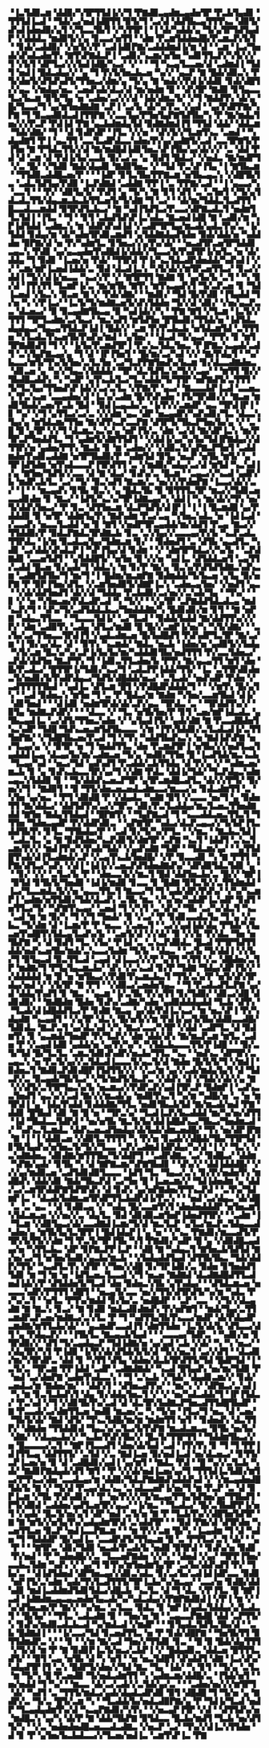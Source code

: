 ▝▐▃▜▟▉▃▆▝▟▟▉▞▚▜▛▜▜▟▐▞▞▜▝▛▇▟▉▃▄▟▆▃▄▟▅▜▛▝▛▃▙▜▄▟▊▝▜▜▜▟▐▃▟▝▝▜▟▞▃▞▅▟▐▟█▜▜▝▉▜▞▜▝▃▞▟▝▟▟▜▙▃▄▜▜▜▚▃▝▟▉▜▞▟▚▟▐▟▅▟▉▞▄▜▝▞▜▃▃▜▙▜▝▞▚▜▜▛▐▝▐▝▟▞▚▟▟▞▄▝▜▞▄▜▛▜▟▜▄▟▛▝▞▟▟▟▃▝▆▟▉▜▞▞▄▝▊▃▃▞▅▜▜▝▝▟▆▝▛▃▆▜▟▟▅▟█▞▛▃▆▃▛▞▙▜▝▝▊▟▞▃▟▟▉▞▝▞▅▜▞▞▛▝▃▟▐▟▊▛▇▞▃▟▟▟▆▟▐▞▆▝▟▝▝▃▆▝▐▃▞▜▅▟▞▟▚▟▃▟▅▜▚▝▇▜▚▛▇▟▃▛▐▝▃▟▊▞▚▃▆▞▅▜▅▝▚▟▊▜▜▃▛▞▚▜▞▞▞▜▝▞▙▜▝▟▛▜▃▞▞▞▙▟▐▟█▞▚▃▞▝▞▝▝▝▜▝▚▃▄▜▃▃▅▞▟▝▃▟▆▟▐▝▜▟▜▝▅▟▐▝█▟▃▟▄▞▞▝▄▝▜▝▛▞▙▜▅▃▙▃▅▝▚▞▞▝▄▃▛▝▇▝█▟▞▟▉▃▚▝▛▜▞▟▅▜▞▟▜▟▚▟▜▞▜▜▅▃▞▟▆▞▄▝▜▞▄▝▇▝▅▟▞▞▛▟▐▞▟▟▊▝▊▟▞▟█▜▞▞▄▃▝▞▆▟▄▞▅▃▝▃▅▟▚▟▞▟▃▞▟▝▆▞▅▟▆▝█▝▝▟▚▜▛▝▇▟▉▝▊▜▄▃▃▜▃▞▙▃▆▝▉▜▞▜▄▝▅▝▃▟▅▞▃▞▞▞▟▝▐▟▞▟▆▃▜▞▝▞▜▝▇▟▟▜▚▝▟▞▄▝█▞▜▃▃▞▜▝▄▞▆▜▅▟▇▟▇▝▃▛▐▝▃▞▙▝▟▞▚▞▛▃▝▞▄▟▝▝▄▞▛▟▛▛▇▞▚▛▇▝▜▝▉▃▄▟▉▟▃▟▐▜▜▛▇▝▞▃▃▜▄▞▛▜▅▜▄▛▇▜▟▜▙▞▚▝▛▝▇▞▆▟▄▜▅▞▞▞▛▃▛▝▛▟▐▟▝▛▇▝▄▃▙▟▆▟▄▜▟▝▉▟▇▟▆▟▐▜▝▜▜▟▝▟▟▞▝▟▟▃▆▝▜▟▞▟▇▞▝▜▝▝▟▝▊▟▛▟▛▝▐▜▃▝▞▞▅▝▝▟▚▜▞▞▜▃▆▜▚▃▝▃▅▟▝▝▚▟▄▟▇▜▝▛▐▝▄▃▜▜▝▃▃▜▃▟▛▟▃▃▚▟▅▞▛▞▄▞▄▟▇▜▞▃▟▝▃▃▜▛▇▜▞▛▐▜▅▝▇▝▛▜▟▃▜▜▞▞▟▝▇▞▆▟█▟▐▟▊▜▅▃▚▛▐▜▙▞▄▞▟▞▞▞▝▃▝▟▟▝▛▟▝▟▝▃▆▝▟▝▛▟▐▞▙▞▃▃▙▝▉▞▃▞▃▝▄▝▉▟▜▝█▟▃▞▝▞▅▟▃▝▇▞▆▟▛▜▝▞▃▝█▞▝▞▜▟▉▝▇▟▞▟▄▟▊▝▇▟▉▜▅▃▝▞▝▜▟▝▛▃▚▛▐▜▄▝▐▝▇▜▙▃▆▝▝▜▜▟▉▃▟▟█▃▅▞▛▝▝▝▐▟▛▝▊▜▃▜▙▞▛▛▇▃▆▝▅▜▙▃▄▃▚▝▞▟█▜▙▜▃▝▃▟▃▜▟▜▄▞▛▟▉▝▐▃▛▟▇▟▝▃▟▟▇▝▛▛▐▝▃▝▛▛▇▞▃▟▝▝▐▝▄▃▃▞▚▝▃▃▜▝▝▝▛▞▝▟▉▜▄▜▞▝▛▟▜▝▄▝▜▞▚▝▇▝▊▜▝▟▜▝▃▝▃▜▅▜▝▞▜▞▄▜▟▃▟▃▜▜▞▟▄▃▆▃▙▃▙▜▜▃▅▜▞▜▞▟▇▝▜▝▃▞▝▝▟▞▆▞▜▟▟▃▜▃▟▜▜▝█▃▃▟▃▃▆▟▟▝▉▜▛▟▜▃▙▃▞▝▇▝▚▟▐▜▟▜▃▞▛▃▃▞▟▛▇▃▟▃▜▝▅▟▆▜▜▃▜▟▐▝▐▜▃▝▝▜▝▝▊▜▝▃▙▟▜▟▚▛▐▃▚▟▃▝▇▃▅▟▐▟█▝▇▝▃▟▊▞▆▝▚▛▐▟▜▟▟▝▃▟▆▃▚▝▆▝▟▟▛▟▚▟▐▟▝▞▃▟▛▜▛▜▄▞▆▃▟▞▄▟▃▜▚▞▃▝▐▞▜▟▟▝▊▟▄▞▆▝▟▞▚▟▅▜▛▟▊▃▆▟▜▝▄▜▟▟▇▟▄▟▜▟▅▝▉▟▞▟▟▞▅▝▚▟▟▟▅▝▉▛▇▞▟▝▅▝▛▞▚▟▆▜▃▝▊▜▅▃▞▞▄▜▚▞▟▞▝▝▅▃▟▜▛▃▅▜▛▜▟▟▊▃▄▃▚▝▛▟▊▝▄▞▄▃▄▟▅▜▚▟█▟▐▞▟▟▞▞▜▃▃▞▙▜▚▟▜▛▐▞▅▜▃▝▅▝▟▞▟▟▄▝▜▝▉▟▊▝▐▃▅▞▅▝▛▟▞▝▜▜▛▟▝▛▐▞▚▃▜▟▃▟▛▟▅▟▟▞▚▟▚▟▐▝▞▞▝▃▆▞▆▛▐▃▅▟▐▟▟▞▃▝▉▟▝▟▃▟▐▃▚▝▚▜▞▟▞▞▆▜▛▃▅▜▜▃▞▝▊▃▞▞▟▟▐▝▜▞▞▟▐▞▅▃▃▝▚▃▞▞▛▝▞▝▇▜▛▜▜▝▇▟▇▝▊▝▄▞▙▞▙▝▃▜▝▝▚▝▉▞▟▝▐▜▚▜▜▝▜▃▆▛▐▞▃▝▆▞▆▜▙▝▇▜▚▝▆▜▚▃▄▟▚▜▝▜▞▃▛▃▅▝▊▝▜▟▐▃▅▟▝▞▙▃▚▝▉▃▅▝▇▝▞▝▛▟▞▟▇▞▝▝▆▟▊▞▝▜▟▝█▞▛▟▉▝▐▜▄▟▟▝▜▞▅▝▚▝▞▛▐▃▞▝▐▃▜▞▜▞▆▟▇▃▅▜▞▟▚▜▟▟▅▝▜▞▞▟▝▟▊▞▝▞▅▞▄▃▛▃▃▝▟▃▅▃▞▝▉▝▉▃▄▟▇▜▙▃▄▝▉▝▚▟▐▟▞▞▚▝▝▛▇▝▇▜▝▞▜▃▆▝▐▃▜▞▞▜▜▜▝▜▛▜▃▟▆▞▃▞▙▃▞▝▆▃▚▟▜▝▆▜▟▜▅▝█▜▙▟▊▞▜▜▟▞▅▝▐▟▜▟▃▟▄▟▄▃▞▜▄▃▄▜▜▟▃▛▐▟▐▝█▟▞▞▝▃▆▝▛▞▛▃▙▃▙▝▅▜▟▃▆▜▟▝▃▜▜▜▅▝▚▜▃▟▃▜▚▃▅▜▙▜▚▟▚▞▆▟▝▝▄▜▅▞▝▝▟▃▟▝▜▞▄▃▞▝▛▜▚▝▊▝▆▜▜▛▇▟▉▟▜▝▜▝▞▝▐▞▙▞▛▃▆▟▜▛▐▝▛▃▚▃▜▟▃▜▅▃▝▛▐▛▇▃▚▃▄▟▞▃▟▜▝▃▚▜▄▛▇▃▄▞▄▝▜▝▟▝▐▛▐▜▅▜▝▝█▞▆▞▃▞▚▟▝▞▞▝▇▞▛▟▄▜▝▝▚▞▙▃▃▞▆▜▞▜▚▞▙▜▅▞▃▜▃▜▅▝▃▞▜▃▛▛▇▜▅▟▚▞▙▃▆▝▊▞▟▃▃▟▇▟▅▃▝▟▊▃▅▝▄▝▚▞▞▜▄▃▚▜▟▟▟▞▝▜▛▝▟▃▜▟▜▃▚▞▜▞▞▃▄▞▝▝▆▜▜▝▉▞▞▜▙▟█▃▟▟▚▝▚▝▚▟▛▝▄▜▚▃▙▜▃▞▜▃▚▟▟▞▜▞▜▜▛▝▅▛▇▟▜▞▃▜▜▜▝▜▞▜▃▜▄▞▜▜▅▟▚▛▐▟▞▞▃▞▃▜▃▝▞▛▇▞▛▝▄▃▞▝▇▃▃▃▙▛▐▃▟▝▃▃▅▃▚▝▛▃▚▃▅▝▃▃▄▟▅▞▟▝▐▃▚▞▃▟▆▝█▞▛▟▚▟▅▝▐▜▞▜▛▟▊▞▞▝▇▃▅▝▆▟▊▜▙▟▞▃▅▞▛▃▙▝█▟▝▝▉▟▐▃▄▃▙▞▃▝▐▞▛▞▞▃▆▟▛▝▄▃▝▜▛▟▐▛▐▝▊▝▚▞▝▞▜▝▄▜▜▃▞▃▞▃▝▞▞▟▆▝▄▃▝▟▛▝▅▃▄▟▛▞▚▟▚▟▊▞▜▃▝▟▃▃▚▜▄▞▄▝▆▜▟▃▆▞▜▜▅▝▇▞▟▜▚▃▛▃▃▛▇▝▟▜▛▜▞▜▙▃▛▜▅▞▙▞▄▝▞▝▃▝█▝█▝▄▜▛▝▞▞▜▝▟▃▆▃▚▃▚▞▄▝▅▛▐▜▞▃▝▟▆▝▃▞▟▝▇▞▟▛▐▃▚▝▆▞▛▜▛▃▛▜▅▟▟▜▃▝▜▝▄▟▆▜▞▟▇▜▜▟▜▝▝▞▟▟▐▞▄▞▚▞▙▞▜▟▐▛▇▟▄▞▞▟▜▜▛▞▅▝▄▟▅▞▛▜▚▝▇▃▙▝▊▝▆▝▃▟▅▞▞▝▞▟▉▃▜▞▄▛▇▃▛▜▅▜▝▃▟▟▆▟▅▜▚▟▊▃▟▟▇▝▅▜▛▜▙▟▉▞▛▝▚▟▆▜▟▝▉▜▄▝▅▃▛▝▅▜▙▝▆▜▞▝▄▝▜▛▐▟▜▟▆▝▅▜▚▟▃▃▃▛▐▜▛▟▜▜▝▃▝▞▆▟▉▞▚▟▄▞▃▞▟▝▆▜▟▝▚▃▚▟▐▞▄▝▇▜▅▞▜▟▜▞▞▃▃▝▟▝▇▝▟▃▞▝▊▟▚▞▃▝█▃▆▝▝▃▄▃▞▞▚▃▟▝▄▟▛▞▙▝▆▟▛▃▙▜▃▝▃▞▝▜▞▝▉▃▚▟▜▝▇▃▆▞▃▝▅▞▞▞▛▟▅▛▇▝▐▃▃▞▟▞▞▃▞▝▐▝▝▝▆▃▄▟▚▝▊▜▙▝▉▃▚▝▄▝█▟▃▜▙▝▉▝▉▜▜▜▃▜▛▝▆▃▞▞▜▟▊▃▅▃▃▟▊▟▅▝▊▝▇▃▞▝▐▟▜▞▚▃▚▞▜▛▐▟▇▃▄▞▚▝▟▟▐▝▚▝▆▞▟▞▞▜▚▝▅▞▜▞▟▟▚▜▅▃▞▝▛▝▊▃▝▟▜▜▅▃▆▝▟▃▛▜▟▜▞▟▐▛▐▝▐▝▐▝█▃▆▟█▝▄▞▛▟▟▟▉▝▉▝▅▜▛▝▟▟▆▜▄▜▚▝▇▟▚▟▆▝▛▃▞▃▄▝▚▜▅▃▚▟▃▝▅▝▐▟▐▃▟▝▞▃▃▟▚▝▅▃▃▜▃▟▟▝▅▝▊▝▇▜▝▞▅▟▛▜▛▃▄▟▟▞▆▞▟▟▜▝▛▃▄▝▇▃▞▞▜▜▟▟▉▞▛▝▉▟▃▛▇▟▃▜▛▟▇▃▙▝▊▃▝▃▚▜▄▞▞▃▃▃▄▞▛▞▙▝▚▃▛▃▟▃▜▜▛▟▃▝▐▞▆▝▉▃▟▃▄▜▄▞▜▟▆▃▆▝▊▞▝▝▉▟▅▟▜▝▃▝▟▜▙▝▄▃▟▜▃▝▚▟▊▝▃▞▟▟▞▟▚▟▃▛▐▝▚▛▐▜▄▞▟▝▊▟▆▝▝▞▝▟▆▜▛▜▟▃▞▞▚▞▙▝▝▃▛▟▇▟▊▝▃▃▅▜▟▜▝▝▄▜▟▟█▜▞▝▅▜▅▝█▝▞▞▅▝▚▟▐▃▝▟▜▟▟▃▅▜▝▃▄▜▜▞▃▟▟▝█▃▅▝▊▞▄▟▞▜▝▟▟▃▚▝▆▝▊▞▛▝▇▞▄▝▉▃▚▞▛▟▜▟▜▟▇▃▚▟▚▃▆▝▃▟▇▜▟▜▙▞▜▝▆▞▜▝▐▝█▟▆▞▆▃▆▛▇▝▉▟▆▟▟▞▜▞▙▃▅▝▄▜▄▝▉▞▅▛▇▝▛▝▉▛▐▜▅▞▟▜▃▝▞▃▆▜▅▟▉▜▞▟▇▛▐▃▚▝▃▟▅▃▄▜▅▞▝▞▅▟▜▝▄▃▝▝▞▟▞▟▟▜▅▟▜▝▟▞▞▟▝▜▟▟▄▝▛▃▙▟▉▞▃▞▅▞▞▃▚▟▞▜▄▝▝▜▚▞▝▝▊▝▞▝▅▝▚▜▅▃▅▞▛▟▃▟▛▃▟▝▚▝▜▞▞▝▝▞▄▜▛▝▃▛▇▟▟▜▟▃▟▃▄▝▆▟▚▃▛▞▜▝▝▟▚▞▜▞▃▟▜▟▟▃▙▃▞▜▅▟▟▟▇▞▚▝█▟▊▟▊▞▆▝▊▜▝▝▇▝▅▛▇▝▚▟▄▃▜▜▃▃▝▝▜▃▃▃▜▟▐▞▝▃▞▜▃▟▝▝▉▟▟▞▙▟▟▝▇▞▟▟▜▜▚▞▞▞▛▞▝▟▆▝▃▟▉▜▚▝▃▟▄▝▟▜▃▞▆▟▉▝█▝█▞▞▃▆▛▐▞▅▞▚▝▚▜▞▟▇▞▝▝▃▞▙▞▃▞▜▜▅▃▃▜▛▟▐▜▝▞▄▟▃▟▆▃▅▝█▞▙▟█▟▜▝▛▟▚▟▛▜▃▜▛▝▇▞▃▞▆▝▐▝▉▞▄▞▟▃▝▟▝▝▉▜▚▝▚▃▆▟▞▝▇▟▃▝▅▃▙▝▐▟▅▞▅▝▄▟▉▜▞▞▙▟▄▝▚▜▞▃▆▝█▃▚▞▚▞▃▛▐▞▙▞▙▞▆▞▚▟▟▟▊▜▙▞▅▟▜▜▜▝▛▞▃▃▜▟▅▃▞▃▛▟▞▟▟▜▅▝▇▃▛▜▚▝▜▝▐▟▊▃▜▜▃▟▅▞▙▝▛▜▚▝▇▞▄▃▄▜▜▝▆▜▝▟▅▝█▞▛▃▟▃▞▝█▜▜▛▐▞▜▟▊▞▚▃▞▜▝▃▟▃▛▛▐▟▟▞▜▜▞▝▐▃▝▃▜▜▛▟▊▟▅▃▜▞▅▟▊▞▙▜▚▟▛▟▄▃▞▜▟▜▞▟█▟▟▞▅▃▞▝▃▜▃▟▞▝▅▟▚▟▛▝▛▟▅▝▞▃▟▜▜▜▜▜▙▟▝▝▄▟▐▃▝▟▜▃▆▝█▜▝▞▛▟█▟▛▟▟▟▞▜▝▝▝▞▆▜▚▝█▞▄▜▚▝▝▃▟▝▉▟▅▃▚▝▆▜▅▝▜▝▃▝▛▝█▟▃▞▆▝▇▟▆▝▚▜▅▞▃▃▆▜▙▟▝▟▐▞▝▟▊▜▅▟▝▝▝▟▐▟▊▝▅▟▆▜▛▟▞▟▞▃▛▞▄▃▝▜▛▟▃▝▃▝▝▜▛▟▟▜▚▞▞▝▉▜▄▝▆▟▇▃▛▟▛▞▝▝▝▟▃▃▝▞▝▜▃▝▅▜▙▜▅▞▛▝▊▜▝▃▅▞▆▛▐▟▃▟▃▝▄▜▙▃▄▟▐▃▝▃▞▟▜▞▜▜▅▃▚▟▅▝▞▝▄▜▄▟▐▜▞▝▄▟▞▟▇▝▇▝▛▃▃▟█▟▅▜▚▃▚▟▛▝▜▟█▝▜▟▚▃▅▃▆▜▟▜▙▃▃▃▝▞▆▝▐▜▚▜▟▟▊▞▃▜▃▟▃▟▐▞▃▜▜▜▅▛▇▞▝▞▜▟█▜▙▃▅▞▛▃▟▝▜▝▞▜▚▝▚▟▟▜▙▟▚▃▚▝▅▝▇▟▐▟▚▛▇▝▅▞▜▃▄▞▄▝▞▝▉▜▛▝▅▝▜▝▆▟▟▜▜▃▝▟▅▝▛▃▆▟▜▛▐▝▅▜▙▞▞▞▅▟▜▃▄▜▄▟▟▟▐▃▄▝▟▃▄▞▙▞▆▞▃▟▆▃▅▝▜▞▄▝▅▟▉▞▜▜▅▝█▝▐▃▟▜▟▞▆▃▚▃▙▝▜▃▄▞▚▟▝▝▅▃▞▜▟▝▄▟▚▟▜▝▛▃▟▟▞▃▙▜▜▟▄▝▟▝▛▞▄▝▞▝▚▟▆▃▅▞▆▃▙▝▊▝▄▝▊▟▚▃▙▃▃▜▛▞▄▞▜▝▞▟▇▝▛▟▃▝▟▟▐▞▜▟▞▝▜▃▛▟▄▃▚▟▆▃▄▃▚▜▟▟▉▝▊▝▝▜▞▟▟▟▚▃▅▃▛▜▛▝▄▜▛▃▆▟█▃▟▜▃▝▟▞▞▞▛▜▞▝▉▞▅▞▞▜▝▝▇▟▉▜▝▝▉▝▜▜▞▟▅▃▅▃▅▟▃▟▆▃▃▞▆▃▃▞▄▝▊▟▃▟▆▜▜▝▃▝▚▜▅▝▄▞▅▃▝▝▛▜▝▟▉▟█▝▛▝▞▟▄▟▃▝▚▟▇▝▉▜▝▞▃▃▃▝▅▞▜▝▄▝▉▟▅▜▜▝▇▞▟▟▃▞▝▟▟▜▟▜▚▞▃▞▞▜▛▃▝▟▊▞▛▃▜▃▟▟▄▞▆▃▜▃▅▃▜▜▅▟▇▟▟▝▇▜▅▝▇▟▄▜▜▟▄▟▝▝█▛▇▜▚▝▝▜▄▛▇▃▟▝▜▝▚▃▃▟▟▃▅▃▜▜▃▜▝▜▜▜▅▝▜▟▅▃▄▟▛▝▛▞▟▟▛▟▊▃▝▝▄▛▇▜▛▝▚▟▃▞▟▃▛▃▄▃▞▞▜▞▙▛▐▜▃▟▟▜▙▜▚▝▊▜▃▝▜▜▙▟▄▞▛▝▝▃▟▝▊▞▜▞▚▞▛▜▃▝▝▞▆▃▝▝▇▃▙▃▜▟▐▝▃▟▃▜▃▝▄▝▇▝▉▟▜▟▅▞▚▃▛▟▊▜▞▟▆▜▛▝▃▛▇▝▚▃▜▝▐▟▟▜▝▃▚▃▜▃▆▞▛▞▞▝▆▟▐▜▚▞▚▜▚▟▞▜▟▞▝▞▄▟▚▟▇▝▜▟▛▝▝▜▟▃▆▞▄▞▝▝▄▜▜▟█▜▚▟▞▟▐▜▃▟▆▟▞▃▛▝▞▃▄▜▚▃▙▜▅▟█▞▝▞▛▝▉▃▃▟▊▝▚▝▇▝▛▜▜▝▚▛▇▞▟▜▃▞▚▟▚▝▞▟▐▝▐▟▐▞▞▃▅▃▛▟▜▟▅▟▇▟▚▞▝▟▛▟▉▜▟▃▜▟▊▝▄▝▝▝▊▞▝▞▞▝▃▜▃▞▙▝▛▝▝▟▅▃▃▜▞▞▆▃▜▝█▟▝▟▟▜▅▃▙▞▃▝█▞▞▝▇▛▐▝▉▜▟▝▊▜▙▜▞▜▅▟▉▝▐▟▐▞▆▟▉▝▊▃▃▝▊▝█▟▇▝▉▜▃▜▞▞▃▜▜▟▆▟▟▝▐▃▞▜▃▃▆▟▃▜▞▞▅▝▄▃▃▜▜▃▜▝▇▃▃▞▜▝▜▝▄▟▞▟▛▞▛▟▚▞▝▞▚▞▚▃▆▛▐▝▄▟▆▞▅▜▜▟▊▞▜▟▞▟▃▟▚▝▃▜▙▝▆▃▝▞▚▞▅▞▚▟▟▛▐▃▚▟▛▝▊▟▜▝▅▜▜▃▞▜▞▝▚▛▇▜▚▃▄▞▝▃▅▟▝▜▝▞▚▜▝▃▝▟▚▞▝▜▙▝▃▞▚▞▟▃▜▝▚▃▝▃▟▝▆▝▆▝▉▞▚▝▜▝▞▜▝▜▅▟▞▝▉▝▞▃▞▝▛▝▊▟▊▃▃▟▃▜▄▝▜▝▄▝▞▃▙▃▝▜▞▟▆▝▟▝▐▃▆▞▛▝▛▝▅▃▃▝▞▃▅▃▜▝▝▃▞▞▄▟▐▟▞▟▄▝▛▜▟▞▚▜▄▃▅▜▚▟█▜▚▜▟▃▄▜▃▟▚▞▙▝▝▃▅▜▞▟▝▞▞▟▞▝▉▝▞▞▙▝▛▞▟▃▝▜▅▝▅▜▙▛▇▝▚▝▟▝▉▟▜▝▜▃▝▞▙▞▝▛▐▟▝▃▝▃▚▃▛▟▉▟▃▝█▃▟▝▛▜▛▜▟▜▜▟▟▞▅▟▚▃▅▜▙▞▆▟▞▃▚▃▃▞▙▟▆▝▜▞▙▝▝▟▄▃▝▝▃▞▙▝▜▞▟▟▐▝▞▞▙▞▜▝▉▜▄▃▟▝▉▃▜▜▃▟▝▃▄▟▝▟▐▃▃▞▞▞▛▝▄▜▜▝▚▜▜▝▞▃▝▟█▟▅▞▃▜▛▝▆▟▇▞▜▝▛▜▄▜▄▃▆▃▙▞▝▟▚▝▞▃▚▃▟▝▊▞▛▝▜▟▇▝▜▟▄▞▟▛▐▜▞▞▝▞▟▟▟▟▟▝▆▝▉▝▅▝▆▜▙▃▞▞▛▟▊▜▚▃▆▃▙▃▜▝▜▜▞▃▚▞▛▝▅▜▞▟▚▜▛▟▄▞▅▟▝▞▝▞▙▜▛▝▇▝▛▜▝▝▞▟▉▃▞▃▅▟▅▜▄▃▝▝▜▝▛▃▟▃▟▜▃▛▇▝▄▞▟▝▟▟▄▜▚▟▜▝▊▝▇▃▝▝▄▃▆▝▐▞▃▜▙▝▛▞▄▜▜▝▊▞▜▟▉▞▝▟▊▃▞▟█▝▟▟▊▟▉▞▝▝▇▟█▟▆▝█▟▅▝▊▟▚▞▃▟▇▞▚▟▅▝▄▟▉▟▟▟▄▟▟▝▜▃▙▝▟▜▚▝▝▜▃▟▞▟▐▟█▟▟▜▃▞▛▝▊▟▇▝▇▃▄▝▄▞▟▞▛▟▐▃▚▃▞▝▆▝▅▃▚▛▐▝▛▞▚▟▄▟▇▝▚▃▄▟▜▝▝▞▄▜▛▝▟▃▚▝█▞▅▜▞▞▆▝▛▟▐▞▄▞▙▜▙▞▟▟▉▃▃▟█▞▜▟▊▟▃▝▇▃▛▃▜▝▄▞▟▃▚▟▝▞▚▝▇▃▞▃▃▞▚▜▛▝▞▟▟▝▃▟▛▜▃▝▟▝▉▟▆▜▚▝▊▝▄▃▆▟▞▜▅▟▛▝▛▞▜▃▛▞▝▟▆▝▟▟▞▟▚▝▇▞▆▃▛▃▆▝▆▜▃▝▃▟▅▝▛▝▞▃▄▟▐▟▉▝▄▟▟▞▅▝▄▞▛▞▚▞▚▝▚▜▟▃▙▃▃▃▜▜▞▛▐▟█▝▝▝▉▞▃▜▞▜▟▝█▞▜▃▜▃▝▃▆▃▜▟▊▟▚▟▛▞▅▃▙▞▜▜▃▝▚▃▝▝▅▟▚▃▝▟▛▜▛▞▃▃▄▃▚▝▅▝▛▃▜▞▄▞▞▃▜▟▃▟▐▃▃▃▜▞▄▃▜▞▟▝▇▟▅▝█▞▙▜▞▜▝▞▆▟▐▝▉▟▅▃▜▝▇▟▉▃▛▟▊▟█▛▐▜▟▜▜▞▞▞▝▞▃▞▆▝▄▞▞▃▟▞▆▟▄▜▄▜▝▟▝▜▟▃▛▞▃▝▉▃▄▟▞▜▙▜▃▞▝▞▜▞▆▟▜▞▙▃▛▃▝▞▟▟▚▝▟▝▞▜▟▞▞▟▞▞▄▝▇▝▞▞▟▜▞▃▜▜▛▜▄▃▚▞▙▝▅▃▆▃▞▞▛▟▛▃▛▞▄▟▐▜▛▃▛▝█▟▆▛▐▝▃▟▚▃▃▜▅▟▜▝▄▃▚▞▞▃▟▝▇▞▞▞▆▃▟▞▄▝▆▟▉▜▚▃▜▝▚▞▆▝▚▟█▞▅▝▃▝▅▝▆▜▛▟▐▝▄▝▐▟▄▜▚▟▟▝▊▟▟▟▇▞▜▜▃▝▅▟▊▜▙▃▙▜▟▝▇▞▆▃▟▞▅▟▝▛▇▝▟▟▊▝█▜▙▟▝▟▊▝▇▝█▝▅▝▝▜▛▃▚▞▝▜▃▟▐▃▛▞▙▃▟▟▟▝▆▞▚▞▅▞▟▜▜▝▐▟▝▜▙▟▃▃▜▟▛▟▝▝▅▞▅▜▙▝▇▃▜▞▙▞▟▟▐▟█▟▚▃▞▜▙▃▞▜▅▟▆▃▟▝▞▝▚▟▚▃▜▃▆▟▃▝▟▟▚▃▅▃▟▜▅▟▄▞▟▞▙▟▞▟▆▃▅▟█▞▝▜▚▝▅▞▟▛▐▛▇▝▇▝▐▝▐▝▟▟▊▃▅▝▞▟▉▜▃▜▜▜▜▝▚▝▛▞▅▝▊▃▟▞▞▟█▟▞▜▙▞▜▜▛▜▟▝▊▜▙▜▄▟▚▞▅▜▅▃▜▞▜▞▞▜▃▃▝▃▛▞▃▟▆▟▐▟▛▟▄▞▚▞▟▝▐▝▞▝▜▃▚▝▞▃▚▟▇▟▅▃▝▟▊▟▇▞▆▜▜▜▙▞▜▞▟▟▛▜▝▝▃▟▛▟▇▃▝▃▞▝▉▟█▃▞▝▟▟▆▝▚▛▇▞▄▟▞▝▊▜▙▝▚▝▟▝▇▛▇▃▆▞▚▛▇▜▙▟▊▝▝▟▚▞▞▝▟▟▐▟▟▟█▞▝▞▞▞▄▞▆▟▉▃▅▝▃▟▜▟▊▟▉▜▃▃▃▝▐▟▜▝▜▃▝▜▄▃▞▃▚▝▊▞▛▞▅▟▅▜▚▝▆▟█▟▚▝▟▟▞▟▊▝▇▟▞▜▙▃▛▟▝▃▞▜▅▝█▝▐▃▅▃▆▞▞▝▜▟▐▟▅▟▆▝▄▝▟▟▞▃▞▃▆▜▛▟▟▛▇▜▟▜▛▟▚▝▟▝▊▟▚▝▄▞▅▛▇▟▅▞▛▜▚▃▛▟▝▝▃▜▚▞▜▟▆▛▐▃▝▝▟▃▟▞▙▟▆▃▅▜▛▟▛▜▜▃▙▟▛▟▐▞▛▃▚▝▝▝▅▟▝▃▞▟▄▃▝▟▞▟█▝▃▝▃▝▄▃▝▝▟▝▊▟▉▃▄▝▞▝▚▟▄▝█▞▃▃▆▜▚▜▝▟▅▟▅▟▟▟▛▝▅▜▅▃▆▜▚▜▟▃▆▃▅▝▞▞▅▞▞▃▝▟▄▜▃▝▉▟▝▟▊▟▉▃▆▜▅▛▐▟▅▟▜▜▛▞▝▝▃▟▆▝▐▝▜▃▆▝▞▟▉▜▄▃▞▟▞▃▃▟▇▟▐▃▆▞▜▞▟▝▆▃▜▃▛▝▄▜▃▞▆▃▛▃▜▟▄▃▃▟▚▟▅▞▄▝▆▜▙▜▄▜▃▜▛▛▐▝█▟▐▟▄▛▐▝▄▝▅▝▝▞▚▃▝▛▇▟▊▞▆▃▃▟▜▞▛▜▛▞▙▜▜▞▞▟▆▝▜▝▛▃▜▞▜▛▐▜▙▝▚▜▝▛▇▟▊▞▚▟▛▝█▝▄▝▞▟▉▟█▃▄▟▄▞▅▝▚▜▜▃▙▃▝▟▛▝▊▛▇▃▛▛▐▃▛▝▝▟█▝▇▝▚▟▄▃▜▝▇▜▅▃▙▜▟▜▟▝▇▞▅▞▃▞▜▝▅▜▅▞▙▟▊▞▄▃▙▞▆▃▙▝▝▞▙▟▄▟▟▜▄▟▝▟▜▜▙▜▙▃▝▜▟▞▟▟▛▞▜▜▞▝▚▃▟▜▃▜▚▝▟▜▛▝▞▜▅▞▞▟█▝▊▞▜▛▐▟▊▞▃▝▉▟▅▝▊▜▅▟▟▜▜▟▊▝▆▝▜▝▆▝▅▝▐▟▜▃▅▃▜▃▃▟▝▞▜▝▅▃▅▝▇▟▇▟▝▟▃▟▇▟█▟▜▜▃▟▅▟▐▟▞▞▛▝▟▜▟▟▅▜▞▜▃▟▝▟▅▝▉▟▅▃▚▜▙▝▄▜▚▟▄▞▝▝▟▜▟▃▆▃▅▝▅▃▃▃▚▟▛▞▛▜▜▜▝▟█▜▝▝▅▃▄▜▞▃▃▝▅▞▞▜▜▞▟▜▛▟▜▞▚▞▆▝▚▟▃▝▛▞▚▞▃▜▝▝▅▜▃▝▛▜▚▞▆▟▟▝▊▞▙▞▃▝▅▟█▟▛▝▝▃▛▝▃▃▝▝▞▜▞▞▟▃▄▟▇▝▇▝▇▃▚▝▊▃▞▝▇▝▊▟▉▝▆▟▃▟▊▟▆▟▚▝▛▞▅▛▇▜▝▝▆▟▞▜▄▞▃▜▜▃▆▟▛▃▛▃▅▞▆▟▇▃▞▃▚▜▃▝▛▝▜▝▚▟▜▜▄▜▙▜▚▃▃▞▆▟▛▝▟▞▛▟▄▟▛▃▆▟▇▞▆▜▜▃▙▞▟▞▝▝▄▃▆▟▛▃▃▟▐▜▝▟▆▜▜▟▅▝▐▃▜▞▟▞▙▝▟▜▃▃▞▟▜▝▄▝▛▟▄▃▛▞▝▝▐▜▙▜▃▝▇▃▄▃▙▜▄▟▝▝▝▃▃▃▄▞▜▟▛▃▝▝▚▟▊▞▅▝▊▜▛▟▉▞▞▝▟▜▝▜▞▃▄▟▄▃▛▝▜▟▐▟▇▞▅▝▄▞▄▟▝▃▙▝▞▟▞▝▚▝▚▝▅▃▞▝▞▟▄▜▛▞▚▜▝▛▐▟▉▝▐▞▛▞▟▞▟▜▟▞▙▜▞▟▝▜▞▞▅▃▜▝▃▞▞▟▜▝▝▟▃▟▊▞▆▞▚▜▛▟▛▃▝▟▟▝▊▝▚▜▜▝▟▜▄▝▟▟▅▞▟▃▙▜▛▟▜▜▞▜▟▝█▟▛▜▟▝▐▝▃▜▞▃▝▜▛▃▆▝▛▛▐▟▟▝▃▟▛▝▃▟▇▟▇▟▞▝▚▃▟▝█▜▄▟▚▝▅▞▆▞▜▟▉▝▛▝▅▟▝▃▞▟▅▛▇▝▄▟▅▜▚▟▃▃▚▝▝▜▝▃▚▃▙▝▞▜▟▞▝▟▄▟▊▃▆▞▞▝▊▟▞▃▅▟▃▞▆▝▇▟▅▞▆▞▝▝▟▟▚▜▝▝▟▜▅▃▟▜▚▞▝▝▆▞▚▝▞▝▟▛▇▃▞▃▚▟▐▝▚▝▆▝▊▃▜▃▙▟▚▜▝▟▄▝▊▞▟▟▄▜▅▃▜▝▞▝▞▝▅▞▚▟▃▟▟▞▜▝▐▛▐▜▟▃▞▝▛▃▚▟▝▞▜▝▞▟▊▜▙▜▚▞▃▟▝▟▝▟▃▜▛▞▙▟▇▃▛▜▅▃▟▜▜▟█▜▙▟▛▝▇▝▛▃▃▟▞▃▞▟▆▜▜▃▅▝▅▟▉▝▆▃▅▞▃▝▚▝▜▞▅▝▐▜▃▞▜▝▅▃▝▟▝▃▅▞▝▜▙▜▞▟▞▝▇▟▝▟▜▞▝▜▚▃▜▟█▞▆▞▆▝▆▟▆▜▜▝▅▜▝▝▊▟▅▟▚▝▟▃▜▜▛▞▝▟▇▟▅▝▜▜▟▟▊▟▝▜▄▃▚▞▃▜▃▞▙▜▚▛▇▝▆▃▟▃▆▃▄▝▉▜▙▝▅▞▙▞▝▟▇▞▝▞▟▃▄▃▙▞▞▝▚▃▙▞▛▟▚▜▙▞▞▝█▃▜▞▜▜▛▜▜▝▝▜▟▟▆▜▙▃▞▞▅▝█▃▃▃▃▞▃▜▝▝▇▛▐▜▃▃▟▜▝▟▅▞▟▞▙▟▝▃▟▝▐▜▚▜▚▝▊▝▜▝▜▝▛▛▐▟▐▜▜▃▄▝▟▟▜▜▜▞▝▃▜▟▝▞▃▝▇▟▐▃▅▝▉▞▅▟▐▃▟▝▅▞▟▃▅▃▞▝▊▜▜▞▃▛▐▃▅▞▅▝▉▝▟▝▃▟█▟▊▞▄▟▐▝▄▞▆▜▝▝▇▟▃▝▛▟▝▝█▝▚▞▞▃▜▃▙▝▚▟▞▝▇▟▊▛▇▟▄▟▞▟▜▝▇▜▝▝▛▝▞▞▟▞▅▟▐▃▅▞▄▞▜▝▜▜▜▟▐▃▜▟▊▞▆▜▃▞▛▜▚▃▞▟▅▝▃▃▟▃▄▞▆▝▟▟▉▞▜▟▃▛▇▟▇▟▚▟▟▟▚▟▝▞▝▞▆▃▄▟▅▟█▜▟▞▙▝▇▝▞▝▜▞▟▝▛▃▄▞▟▃▚▃▝▃▚▟▃▃▅▛▐▞▅▞▜▝▆▝▛▃▛▝▃▝▟▝▉▛▐▃▆▝▞▜▙▝▛▟▚▟▊▞▝▝▛▝▅▞▛▞▞▞▜▞▆▃▄▞▛▜▄▜▟▜▅▞▄▞▜▜▙▟▜▝▛▜▞▟▉▟▝▃▟▟▅▞▄▟▜▃▅▜▛▞▄▃▞▝▐▞▆▃▝▝▜▃▟▃▞▝█▞▃▜▙▟▛▛▐▞▅▜▝▞▄▟▞▝█▃▜▞▅▞▄▜▝▟▛▝▅▟▝▃▜▞▅▝▇▝▛▝▜▃▙▜▚▞▞▟█▜▅▜▟▜▛▝▇▝▇▝▆▜▞▞▅▜▄▜▚▞▄▟▄▟▆▜▛▟▝▃▚▟▟▜▛▝▝▝▉▟▝▛▇▞▟▝▟▜▛▟▅▝▚▃▅▜▜▃▅▝▉▃▛▝▅▟▐▃▃▛▇▃▆▝▝▝▆▝▛▞▞▃▆▝█▞▚▝▐▃▄▟▆▝▜▝▟▝▚▟▅▝▜▝▜▟▟▟▛▝█▞▄▟▐▃▝▃▃▟▛▟▜▞▜▜▄▃▆▝█▝▃▝▛▜▜▃▞▃▜▝▟▞▝▝▄▝▛▝▝▝▇▜▛▃▝▟▊▞▜▟▉▝▅▃▟▞▛▃▟▞▙▝▅▟▉▝▉▜▛▟▝▝▊▟▚▞▅▝▉▟▊▝▛▞▅▟▝▝▛▝▚▟▅▟█▞▞▃▝▜▃▃▅▛▇▟▅▝▞▞▚▝▝▟▅▟▝▞▄▞▝▜▛▛▐▜▅▞▃▃▙▃▜▟▆▝▚▟▚▝▞▝▄▞▜▝▊▜▚▞▆▜▅▟▆▜▄▜▛▝▃▞▙▞▟▟▚▟▜▝▛▞▝▜▙▞▃▝▝▟▐▟▜▟▅▟▝▟▛▜▅▃▄▞▞▟▊▃▚▟▃▝▊▞▃▞▙▞▃▟▐▟▐▟▛▃▃▝▉▟▊▝▅▛▐▜▞▃▚▟▆▝▄▟▞▜▚▜▃▟▜▜▜▞▜▛▐▃▙▞▚▞▆▃▄▞▝▃▃▞▅▝▊▟█▞▟▟▚▟▊▝▆▟▐▃▟▟▆▟▜▟▊▜▟▃▞▟█▃▙▝▚▃▜▃▝▟▝▜▝▟▃▝▞▛▐▜▃▝█▝▇▛▐▃▟▝▐▟▇▟▆▃▄▃▄▃▅▟▅▜▄▃▟▞▚▞▚▟▃▟▄▞▞▛▇▛▇▟▉▟▐▝▞▛▐▝▆▝▞▝▚▞▟▜▅▃▆▞▛▝▇▞▞▝▚▞▆▃▝▃▜▃▃▝▉▟▃▝▊▝▆▛▐▞▄▟▃▜▟▟▄▞▄▜▃▟▃▜▝▝█▞▙▞▝▝▜▜▃▝▃▟▃▟▇▝▉▝▝▜▅▞▅▝▇▝▝▃▄▃▃▛▇▟█▝▟▟▝▃▛▜▜▞▚▝▊▟▚▞▆▟▉▃▟▃▙▃▟▝▚▞▆▟▃▟▝▞▆▟▛▝▝▝▊▜▄▟▃▜▟▜▃▜▙▞▟▝▝▃▙▝█▟▇▟▐▝▝▝▐▞▃▃▞▜▟▝▊▃▅▟▜▜▃▝▅▝▛▝▊▟▞▟█▛▇▝▝▜▅▜▙▜▜▝▉▜▜▟▆▟▛▃▝▞▝▝▊▝▝▞▆▝▇▞▃▟▝▜▅▞▞▜▜▟▊▝▊▃▝▝█▝▉▝█▟▞▟▄▜▜▜▝▞▜▞▟▝▆▝▛▝▇▝▉▟▊▛▐▃▜▞▅▃▞▃▙▛▐▝▞▝█▟▄▟▊▃▝▟▟▃▅▝█▜▜▜▃▟▜▞▝▝▉▜▝▃▄▝▅▜▙▝▟▝▚▝▅▜▝▝▅▝▅▃▜▟█▜▝▟▚▟▟▜▝▟▇▝▐▃▞▟▚▞▚▟▄▟▜▛▐▜▝▃▚▝█▟▛▜▞▟▅▞▞▜▟▝▇▃▝▜▄▝▐▟▞▝▚▝▊▜▝▝▜▞▄▝▃▜▃▝▆▝▜▞▚▝█▝▛▃▅▟▉▝▜▞▅▟▃▟▆▜▜▝▚▝▄▟▆▃▆▞▟▟█▞▃▝▐▜▟▞▅▜▝▝▅▞▅▟▟▝▜▝▚▞▝▝▆▃▃▝▟▞▃▞▃▟▞▞▃▜▟▞▄▞▃▝▝▝▃▟▅▞▅▞▞▞▆▜▛▜▝▟▞▝▚▟▜▝▃▝▜▜▜▞▆▟▃▞▄▟▞▟▄▟▃▟▛▟▉▝▉▜▝▟█▟█▝▜▝▜▞▅▝▄▝▇▟▛▞▃▝▜▞▃▝█▜▞▃▆▝▚▝▝▜▃▟▟▞▙▞▅▟▃▟▉▛▇▞▄▝▛▝▜▟▐▞▜▃▟▝▅▟▛▝▜▃▄▟▄▟▆▜▚▞▟▝▚▃▄▛▇▟▊▞▚▜▚▝▝▞▅▃▄▛▐▜▛▝▞▟▝▝▟▜▜▟▚▞▅▝▆▟█▃▚▝▄▞▚▝▟▞▛▝▇▝▟▟▞▜▙▛▇▝▉▜▟▃▃▝█▃▙▞▆▟▜▝▜▃▙▝▅▞▟▜▜▞▚▝▝▞▃▝▅▟▅▟▅▟█▃▅▃▃▟▃▟▇▃▝▞▅▃▛▝▃▞▝▜▚▞▞▟▐▃▚▜▜▟▅▝▟▝▊▝▛▝▄▜▅▞▙▃▙▟▃▃▞▞▜▃▅▞▅▟▐▃▝▃▆▜▚▛▐▃▝▛▇
